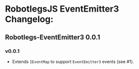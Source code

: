 # RobotlegsJS EventEmitter3 Changelog:

## Robotlegs-EventEmitter3 0.0.1

### v0.0.1

- Extends `IEventMap` to support `EventEmitter3` events (see #1).
